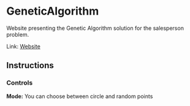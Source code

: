 # GeneticAlgorithm

Website presenting the Genetic Algorithm solution for the salesperson problem.

Link: [Website](https://benschr.github.io/GeneticAlgorithm/geneticalg.html)

## Instructions

### Controls

**Mode:** You can choose between circle and random points  